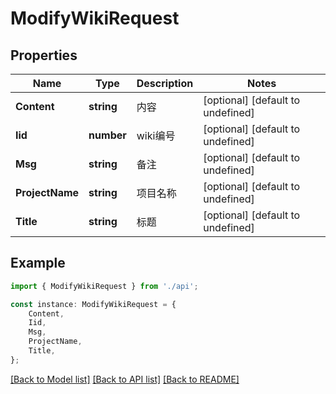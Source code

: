 # ModifyWikiRequest


## Properties

Name | Type | Description | Notes
------------ | ------------- | ------------- | -------------
**Content** | **string** | 内容 | [optional] [default to undefined]
**Iid** | **number** | wiki编号 | [optional] [default to undefined]
**Msg** | **string** | 备注 | [optional] [default to undefined]
**ProjectName** | **string** | 项目名称 | [optional] [default to undefined]
**Title** | **string** | 标题 | [optional] [default to undefined]

## Example

```typescript
import { ModifyWikiRequest } from './api';

const instance: ModifyWikiRequest = {
    Content,
    Iid,
    Msg,
    ProjectName,
    Title,
};
```

[[Back to Model list]](../README.md#documentation-for-models) [[Back to API list]](../README.md#documentation-for-api-endpoints) [[Back to README]](../README.md)

